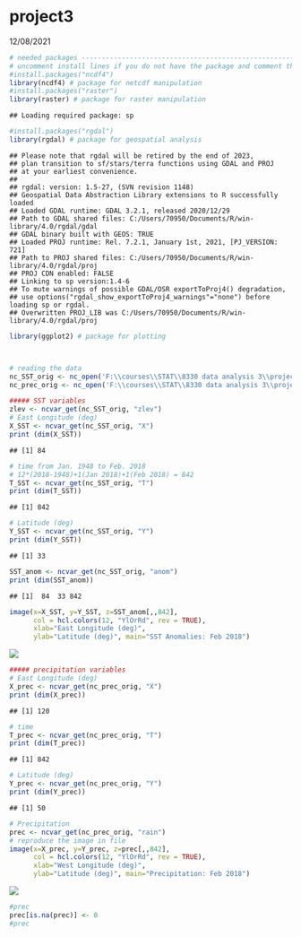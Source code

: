 project3
================
12/08/2021

<!-- #Above is the header. there are options to change formatting if the default doesn't suit your style -->
<!-- #Below is an example of an r code chunk, Code->Insert Chunk (or Ctrl+Alt+I / Cmd+Option +I) the r means it is an r code chunk, the next word is the chunk title, and after the comma is chunk options--->

``` r
# needed packages ---------------------------------------------------------
# uncomment install lines if you do not have the package and comment them after you are done!
#install.packages("ncdf4")
library(ncdf4) # package for netcdf manipulation
#install.packages("raster")
library(raster) # package for raster manipulation
```

    ## Loading required package: sp

``` r
#install.packages("rgdal")
library(rgdal) # package for geospatial analysis
```

    ## Please note that rgdal will be retired by the end of 2023,
    ## plan transition to sf/stars/terra functions using GDAL and PROJ
    ## at your earliest convenience.
    ## 
    ## rgdal: version: 1.5-27, (SVN revision 1148)
    ## Geospatial Data Abstraction Library extensions to R successfully loaded
    ## Loaded GDAL runtime: GDAL 3.2.1, released 2020/12/29
    ## Path to GDAL shared files: C:/Users/70950/Documents/R/win-library/4.0/rgdal/gdal
    ## GDAL binary built with GEOS: TRUE 
    ## Loaded PROJ runtime: Rel. 7.2.1, January 1st, 2021, [PJ_VERSION: 721]
    ## Path to PROJ shared files: C:/Users/70950/Documents/R/win-library/4.0/rgdal/proj
    ## PROJ CDN enabled: FALSE
    ## Linking to sp version:1.4-6
    ## To mute warnings of possible GDAL/OSR exportToProj4() degradation,
    ## use options("rgdal_show_exportToProj4_warnings"="none") before loading sp or rgdal.
    ## Overwritten PROJ_LIB was C:/Users/70950/Documents/R/win-library/4.0/rgdal/proj

``` r
library(ggplot2) # package for plotting



# reading the data
nc_SST_orig <- nc_open('F:\\courses\\STAT\\8330 data analysis 3\\project3\\SSTdata_011948_022018.nc')
nc_prec_orig <- nc_open('F:\\courses\\STAT\\8330 data analysis 3\\project3\\Pdata_011948_022018-1.nc')

##### SST variables 
zlev <- ncvar_get(nc_SST_orig, "zlev")
# East Longitude (deg)
X_SST <- ncvar_get(nc_SST_orig, "X")
print (dim(X_SST))
```

    ## [1] 84

``` r
# time from Jan. 1948 to Feb. 2018 
# 12*(2018-1948)+1(Jan 2018)+1(Feb 2018) = 842
T_SST <- ncvar_get(nc_SST_orig, "T")
print (dim(T_SST))
```

    ## [1] 842

``` r
# Latitude (deg)
Y_SST <- ncvar_get(nc_SST_orig, "Y")
print (dim(Y_SST))
```

    ## [1] 33

``` r
SST_anom <- ncvar_get(nc_SST_orig, "anom")
print (dim(SST_anom))
```

    ## [1]  84  33 842

``` r
image(x=X_SST, y=Y_SST, z=SST_anom[,,842], 
      col = hcl.colors(12, "YlOrRd", rev = TRUE),
      xlab="East Longitude (deg)",
      ylab="Latitude (deg)", main="SST Anomalies: Feb 2018")
```

![](proj3_files/figure-gfm/no-format-1.png)<!-- -->

``` r
##### precipitation variables
# East Longitude (deg)
X_prec <- ncvar_get(nc_prec_orig, "X")
print (dim(X_prec))
```

    ## [1] 120

``` r
# time 
T_prec <- ncvar_get(nc_prec_orig, "T")
print (dim(T_prec))
```

    ## [1] 842

``` r
# Latitude (deg)
Y_prec <- ncvar_get(nc_prec_orig, "Y")
print (dim(Y_prec))
```

    ## [1] 50

``` r
# Precipitation
prec <- ncvar_get(nc_prec_orig, "rain")
# reproduce the image in file
image(x=X_prec, y=Y_prec, z=prec[,,842], 
      col = hcl.colors(12, "YlOrRd", rev = TRUE),
      xlab="West Longitude (deg)",
      ylab="Latitude (deg)", main="Precipitation: Feb 2018")
```

![](proj3_files/figure-gfm/no-format-2.png)<!-- -->

``` r
#prec
prec[is.na(prec)] <- 0
#prec
```

